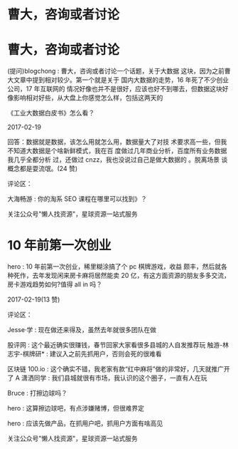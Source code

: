 # 曹大，咨询或者讨论

# 曹大，咨询或者讨论

(提问)blogchong : 曹大，咨询或者讨论一个话题，关于大数据 这块，因为之前曹大文章中提到相对较少。第一个就是关于 国内大数据的走势，16 年死了不少创业公司，17 年互联网的 情况好像也并不是很好，应该也好不到哪去，但数据这块好 像影响相对好些，从大盘上你感觉怎么样，包括这两天的

《工业大数据白皮书》怎么看？

2017-02-19

回答：数据就是数据，该怎么用就怎么用，数据量大了对技 术要求高一些，但我不知道大数据是个啥新鲜模式，我在百 度做过几年商业分析，百度所有业务数据我几乎全都分析 过，还做过 cnzz，我也没说过自己是做大数据的 。脱离场景 谈概念都是耍流氓。(24 赞)

评论区：

大海畅游 : 你的淘系 SEO 课程在哪里可以找到》？

关注公众号"懒人找资源"，星球资源一站式服务

# 10 年前第一次创业

hero : 10 年前第一次创业，稀里糊涂搞了个 pc 棋牌游戏，收益 颇丰，然后就各种死作，去年发现闲来房卡麻将居然能卖 20 亿，有这方面资源的朋友多多交流，房卡游戏趋势如何?值得 all in 吗？

2017-02-19(13 赞)

评论区：

Jesse·学 : 现在做还来得及，虽然去年就很多团队在做

股评网 : 这个最近确实很赚钱，春节回家大家看很多县城的人自发推荐玩 触游-林志宇-棋牌研* : 建议入之前先抓用户，否则会死的很难看

区块链 100.io : 这个确实不错，我老家有款“红中麻将”做的非常好，几天就推广开了 A 潇洒同学 : 我们县城就很有市场，我认识的这个圈子，一直有人在玩

Bruce : 打擦边球吗？

hero : 这算擦边球吧，有点涉嫌赌博，但很难界定

hero : 应该先做产品，在抓用户吧，抓用户方面有啥高见

关注公众号"懒人找资源"，星球资源一站式服务